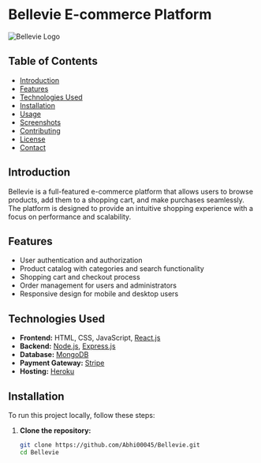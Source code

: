 # Bellevie E-commerce Platform

![Bellevie Logo](https://github.com/Abhi00045/Bellevie/blob/main/clients/assets/frontend-assets/bellevie-image.png)

## Table of Contents
- [Introduction](#introduction)
- [Features](#features)
- [Technologies Used](#technologies-used)
- [Installation](#installation)
- [Usage](#usage)
- [Screenshots](#screenshots)
- [Contributing](#contributing)
- [License](#license)
- [Contact](#contact)

## Introduction
Bellevie is a full-featured e-commerce platform that allows users to browse products, add them to a shopping cart, and make purchases seamlessly. The platform is designed to provide an intuitive shopping experience with a focus on performance and scalability.

## Features
- User authentication and authorization
- Product catalog with categories and search functionality
- Shopping cart and checkout process
- Order management for users and administrators
- Responsive design for mobile and desktop users

## Technologies Used
- **Frontend:** HTML, CSS, JavaScript, [React.js](https://reactjs.org/)
- **Backend:** [Node.js](https://nodejs.org/), [Express.js](https://expressjs.com/)
- **Database:** [MongoDB](https://www.mongodb.com/)
- **Payment Gateway:** [Stripe](https://stripe.com/)
- **Hosting:** [Heroku](https://www.heroku.com/)

## Installation
To run this project locally, follow these steps:

1. **Clone the repository:**
   ```bash
   git clone https://github.com/Abhi00045/Bellevie.git
   cd Bellevie

